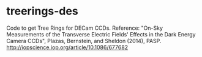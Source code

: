 # treerings-des
Code to get Tree Rings for DECam CCDs. Reference: "On-Sky Measurements of the Transverse Electric Fields' Effects in the Dark Energy Camera CCDs", Plazas, Bernstein, and Sheldon (2014), PASP. http://iopscience.iop.org/article/10.1086/677682
